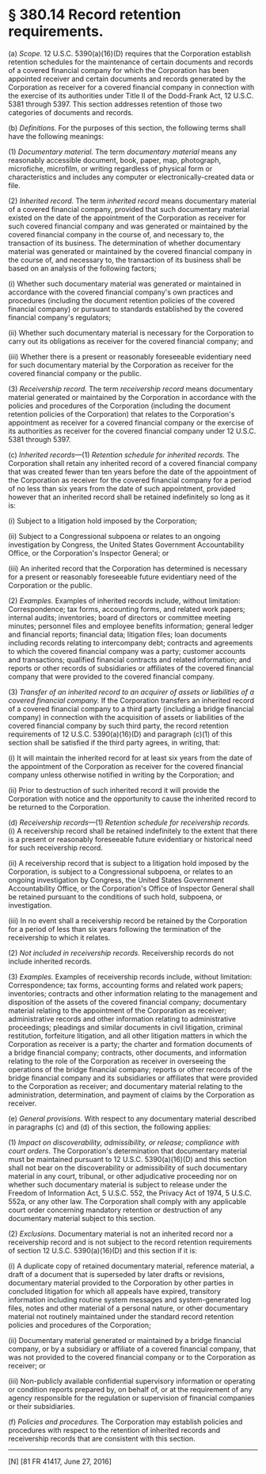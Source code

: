# § 380.14   Record retention requirements.

(a) *Scope.* 12 U.S.C. 5390(a)(16)(D) requires that the Corporation establish retention schedules for the maintenance of certain documents and records of a covered financial company for which the Corporation has been appointed receiver and certain documents and records generated by the Corporation as receiver for a covered financial company in connection with the exercise of its authorities under Title II of the Dodd-Frank Act, 12 U.S.C. 5381 through 5397. This section addresses retention of those two categories of documents and records.


(b) *Definitions.* For the purposes of this section, the following terms shall have the following meanings:


(1) *Documentary material.* The term *documentary material* means any reasonably accessible document, book, paper, map, photograph, microfiche, microfilm, or writing regardless of physical form or characteristics and includes any computer or electronically-created data or file.


(2) *Inherited record.* The term *inherited record* means documentary material of a covered financial company, provided that such documentary material existed on the date of the appointment of the Corporation as receiver for such covered financial company and was generated or maintained by the covered financial company in the course of, and necessary to, the transaction of its business. The determination of whether documentary material was generated or maintained by the covered financial company in the course of, and necessary to, the transaction of its business shall be based on an analysis of the following factors;


(i) Whether such documentary material was generated or maintained in accordance with the covered financial company's own practices and procedures (including the document retention policies of the covered financial company) or pursuant to standards established by the covered financial company's regulators;


(ii) Whether such documentary material is necessary for the Corporation to carry out its obligations as receiver for the covered financial company; and


(iii) Whether there is a present or reasonably foreseeable evidentiary need for such documentary material by the Corporation as receiver for the covered financial company or the public.


(3) *Receivership record.* The term *receivership record* means documentary material generated or maintained by the Corporation in accordance with the policies and procedures of the Corporation (including the document retention policies of the Corporation) that relates to the Corporation's appointment as receiver for a covered financial company or the exercise of its authorities as receiver for the covered financial company under 12 U.S.C. 5381 through 5397.


(c) *Inherited records*—(1) *Retention schedule for inherited records.* The Corporation shall retain any inherited record of a covered financial company that was created fewer than ten years before the date of the appointment of the Corporation as receiver for the covered financial company for a period of no less than six years from the date of such appointment, provided however that an inherited record shall be retained indefinitely so long as it is:


(i) Subject to a litigation hold imposed by the Corporation;


(ii) Subject to a Congressional subpoena or relates to an ongoing investigation by Congress, the United States Government Accountability Office, or the Corporation's Inspector General; or


(iii) An inherited record that the Corporation has determined is necessary for a present or reasonably foreseeable future evidentiary need of the Corporation or the public.


(2) *Examples.* Examples of inherited records include, without limitation: Correspondence; tax forms, accounting forms, and related work papers; internal audits; inventories; board of directors or committee meeting minutes; personnel files and employee benefits information; general ledger and financial reports; financial data; litigation files; loan documents including records relating to intercompany debt; contracts and agreements to which the covered financial company was a party; customer accounts and transactions; qualified financial contracts and related information; and reports or other records of subsidiaries or affiliates of the covered financial company that were provided to the covered financial company.


(3) *Transfer of an inherited record to an acquirer of assets or liabilities of a covered financial company.* If the Corporation transfers an inherited record of a covered financial company to a third party (including a bridge financial company) in connection with the acquisition of assets or liabilities of the covered financial company by such third party, the record retention requirements of 12 U.S.C. 5390(a)(16)(D) and paragraph (c)(1) of this section shall be satisfied if the third party agrees, in writing, that:


(i) It will maintain the inherited record for at least six years from the date of the appointment of the Corporation as receiver for the covered financial company unless otherwise notified in writing by the Corporation; and


(ii) Prior to destruction of such inherited record it will provide the Corporation with notice and the opportunity to cause the inherited record to be returned to the Corporation.


(d) *Receivership records*—(1) *Retention schedule for receivership records.* (i) A receivership record shall be retained indefinitely to the extent that there is a present or reasonably foreseeable future evidentiary or historical need for such receivership record.


(ii) A receivership record that is subject to a litigation hold imposed by the Corporation, is subject to a Congressional subpoena, or relates to an ongoing investigation by Congress, the United States Government Accountability Office, or the Corporation's Office of Inspector General shall be retained pursuant to the conditions of such hold, subpoena, or investigation.


(iii) In no event shall a receivership record be retained by the Corporation for a period of less than six years following the termination of the receivership to which it relates.


(2) *Not included in receivership records.* Receivership records do not include inherited records.


(3) *Examples.* Examples of receivership records include, without limitation: Correspondence; tax forms, accounting forms and related work papers; inventories; contracts and other information relating to the management and disposition of the assets of the covered financial company; documentary material relating to the appointment of the Corporation as receiver; administrative records and other information relating to administrative proceedings; pleadings and similar documents in civil litigation, criminal restitution, forfeiture litigation, and all other litigation matters in which the Corporation as receiver is a party; the charter and formation documents of a bridge financial company; contracts, other documents, and information relating to the role of the Corporation as receiver in overseeing the operations of the bridge financial company; reports or other records of the bridge financial company and its subsidiaries or affiliates that were provided to the Corporation as receiver; and documentary material relating to the administration, determination, and payment of claims by the Corporation as receiver.


(e) *General provisions.* With respect to any documentary material described in paragraphs (c) and (d) of this section, the following applies:


(1) *Impact on discoverability, admissibility, or release; compliance with court orders.* The Corporation's determination that documentary material must be maintained pursuant to 12 U.S.C. 5390(a)(16)(D) and this section shall not bear on the discoverability or admissibility of such documentary material in any court, tribunal, or other adjudicative proceeding nor on whether such documentary material is subject to release under the Freedom of Information Act, 5 U.S.C. 552, the Privacy Act of 1974, 5 U.S.C. 552a, or any other law. The Corporation shall comply with any applicable court order concerning mandatory retention or destruction of any documentary material subject to this section.


(2) *Exclusions.* Documentary material is not an inherited record nor a receivership record and is not subject to the record retention requirements of section 12 U.S.C. 5390(a)(16)(D) and this section if it is:


(i) A duplicate copy of retained documentary material, reference material, a draft of a document that is superseded by later drafts or revisions, documentary material provided to the Corporation by other parties in concluded litigation for which all appeals have expired, transitory information including routine system messages and system-generated log files, notes and other material of a personal nature, or other documentary material not routinely maintained under the standard record retention policies and procedures of the Corporation;


(ii) Documentary material generated or maintained by a bridge financial company, or by a subsidiary or affiliate of a covered financial company, that was not provided to the covered financial company or to the Corporation as receiver; or


(iii) Non-publicly available confidential supervisory information or operating or condition reports prepared by, on behalf of, or at the requirement of any agency responsible for the regulation or supervision of financial companies or their subsidiaries.


(f) *Policies and procedures.* The Corporation may establish policies and procedures with respect to the retention of inherited records and receivership records that are consistent with this section.



---

[N] [81 FR 41417, June 27, 2016]




